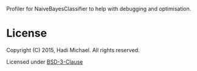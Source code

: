 Profiler for NaiveBayesClassifier to help with debugging and optimisation.

# License

Copyright (C) 2015, Hadi Michael. All rights reserved.

Licensed under [BSD-3-Clause](LICENSE)
